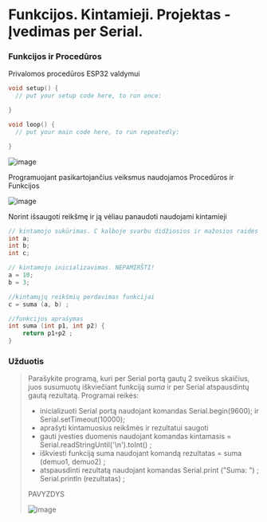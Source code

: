 # Funkcijos. Kintamieji. Projektas - Įvedimas per Serial. 

### Funkcijos ir Procedūros

Privalomos procedūros ESP32 valdymui
```C
void setup() {
  // put your setup code here, to run once:

}

void loop() {
  // put your main code here, to run repeatedly:

}
```

![image](https://user-images.githubusercontent.com/67558835/181800957-6e2d0bf3-e353-427d-88d4-cec2ccdb61f3.png)

Programuojant pasikartojančius veiksmus naudojamos Procedūros ir Funkcijos

![image](https://user-images.githubusercontent.com/67558835/181801669-32dba330-589d-4041-aa61-81e9d612228e.png)

Norint išsaugoti reikšmę ir ją vėliau panaudoti naudojami kintamieji

```C
// kintamojo sukūrimas. C kalboje svarbu didžiosios ir mažosios raidės
int a;
int b;
int c;

// kintamojo inicializavimas. NEPAMIRŠTI!
a = 10;
b = 3;

//kintamųjų reikšmių perdavimas funkcijai
c = suma (a, b) ;

//funkcijos aprašymas
int suma (int p1, int p2) {
    return p1+p2 ;
}

```
### Užduotis
>
> Parašykite programą, kuri per Serial portą gautų 2 sveikus skaičius, juos susumuotų iškviečiant funkciją _suma_ ir per Serial atspausdintų gautą rezultatą.
> Programai reikės:
>  - inicializuoti Serial portą naudojant komandas   Serial.begin(9600); ir Serial.setTimeout(10000);
>  - aprašyti kintamuosius reikšmės ir rezultatui saugoti
>  - gauti įvesties duomenis naudojant komandas kintamasis = Serial.readStringUntil('\n').toInt() ;
>  - iškviesti funkciją suma naudojant komandą rezultatas = suma (demuo1, demuo2) ;
>  - atspausdinti rezultatą naudojant komandas Serial.print ("Suma: ") ; Serial.println (rezultatas) ; 
>  
> PAVYZDYS
> 
> ![image](https://user-images.githubusercontent.com/67558835/191327811-53d00eb8-9302-4803-b9c4-77ae4cf9932c.png)
>
 
